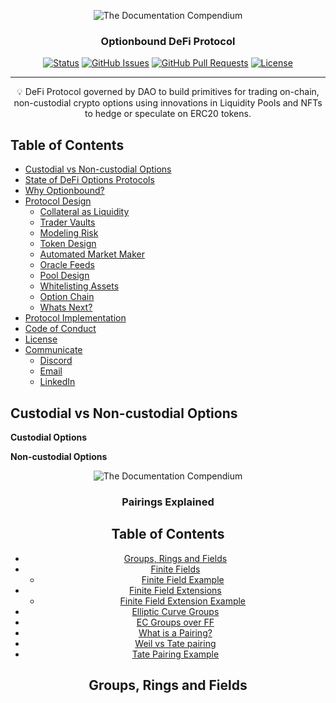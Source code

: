 <p align="center">
 <img src="https://i.imgur.com/rSyq3MW.png" alt="The Documentation Compendium"></a>
</p>

<h3 align="center">Optionbound DeFi Protocol</h3>

<div align="center">

[![Status](https://img.shields.io/badge/status-active-success.svg)]()
[![GitHub Issues](https://img.shields.io/github/issues/kylelobo/The-Documentation-Compendium.svg)](https://github.com/infinitywarp/optionbound/issues)
[![GitHub Pull Requests](https://img.shields.io/github/issues-pr/kylelobo/The-Documentation-Compendium.svg)](https://github.com/infinitywarp/optionbound/pulls)
[![License](https://img.shields.io/badge/license-CC0-blue.svg)](https://www.gnu.org/licenses/gpl-3.0.en.html)

<!--   <a href="https://www.producthunt.com/posts/the-documentation-compendium?utm_source=badge-top-post-badge&utm_medium=badge&utm_souce=badge-the-documentation-compendium" target="_blank"><img src="https://api.producthunt.com/widgets/embed-image/v1/top-post-badge.svg?post_id=157965&theme=dark&period=daily" alt="The Documentation Compendium - Beautiful README templates that people want to read. | Product Hunt Embed" style="width: 250px; height: 54px;" width="250px" height="54px" /></a> -->

</div>

---

<p align = "center">💡 DeFi Protocol governed by DAO to build primitives for trading on-chain, non-custodial crypto options using innovations in Liquidity Pools and NFTs to hedge or speculate on ERC20 tokens.</p>

## Table of Contents

- [Custodial vs Non-custodial Options](#custodial_vs_noncustodial)
- [State of DeFi Options Protocols](#state_of_defi)
- [Why Optionbound?](#why_optionbound)
- [Protocol Design](#protocol_design)
  - [Collateral as Liquidity](/protocol/COLLATERAL_AS_LIQUIDITY.md)
  - [Trader Vaults](/protocol/TRADER_VAULTS.md)
  - [Modeling Risk](/protocol/MODELING_RISK.md)
  - [Token Design](/protocol/TOKEN_DESIGN.md)
  - [Automated Market Maker](/protocol/AMM.md)
  - [Oracle Feeds](/protocol/ORACLE_FEEDS.md)
  - [Pool Design](/protocol/POOL_DESIGN.md)
  - [Whitelisting Assets](/protocol/WHITELISTING.md)
  - [Option Chain](/protocol/OPTION_CHAIN.md)
  - [Whats Next?](/protocol/WHATS_NEXT.md)
- [Protocol Implementation](#protocol_implementation)
- [Code of Conduct](#code_of_conduct)
- [License](#license)
- [Communicate](#communicate)
  - [Discord](https://www.writethedocs.org/guide/#new-to-caring-about-documentation)
  - [Email](https://www.writethedocs.org/guide/#experienced-documentarian)
  - [LinkedIn](https://www.writethedocs.org/guide/#experienced-documentarian)

## Custodial vs Non-custodial Options <a name = "custodial_vs_noncustodial"></a>

**Custodial Options**

**Non-custodial Options**



<p align="center">
 <img src="https://i.imgur.com/rSyq3MW.png" alt="The Documentation Compendium"></a>
</p>

<h3 align="center">Pairings Explained</h3>

<div align="center">

## Table of Contents

- [Groups, Rings and Fields](#groups_rings_and_fields)
- [Finite Fields](#finite_fields)
    - [Finite Field Example](#finite_field_example)
- [Finite Field Extensions](#finite_field_extensions)
    - [Finite Field Extension Example](#finite_field_extension_example)
- [Elliptic Curve Groups](#elliptic_curve_groups)
- [EC Groups over FF](#ec_groups_over_ff)
- [What is a Pairing?](#what_is_a_pairing)
- [Weil vs Tate pairing](#weil_vs_tate_pairing)
- [Tate Pairing Example](#weil_vs_tate_pairing)


## Groups, Rings and Fields <a name = "groups_rings_and_fields"></a>
